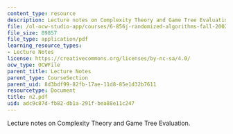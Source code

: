 ```yaml
---
content_type: resource
description: Lecture notes on Complexity Theory and Game Tree Evaluation.
file: /ol-ocw-studio-app/courses/6-856j-randomized-algorithms-fall-2002/adc9c87dfb82db1a291fbea88e11c247_n2.pdf
file_size: 89857
file_type: application/pdf
learning_resource_types:
- Lecture Notes
license: https://creativecommons.org/licenses/by-nc-sa/4.0/
ocw_type: OCWFile
parent_title: Lecture Notes
parent_type: CourseSection
parent_uid: 8d3bdf99-82fb-17ae-11d8-85e1d32b7611
resourcetype: Document
title: n2.pdf
uid: adc9c87d-fb82-db1a-291f-bea88e11c247
---
```

Lecture notes on Complexity Theory and Game Tree Evaluation.